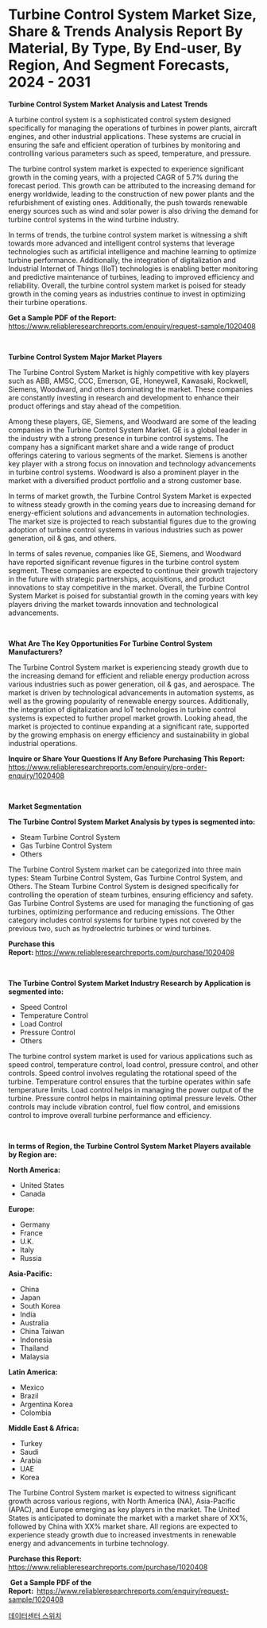 <p><h1>Turbine Control System Market Size, Share & Trends Analysis Report By Material, By Type, By End-user, By Region, And Segment Forecasts, 2024 - 2031</h1></p><p><strong>Turbine Control System Market Analysis and Latest Trends</strong></p>
<p><p>A turbine control system is a sophisticated control system designed specifically for managing the operations of turbines in power plants, aircraft engines, and other industrial applications. These systems are crucial in ensuring the safe and efficient operation of turbines by monitoring and controlling various parameters such as speed, temperature, and pressure.</p><p>The turbine control system market is expected to experience significant growth in the coming years, with a projected CAGR of 5.7% during the forecast period. This growth can be attributed to the increasing demand for energy worldwide, leading to the construction of new power plants and the refurbishment of existing ones. Additionally, the push towards renewable energy sources such as wind and solar power is also driving the demand for turbine control systems in the wind turbine industry.</p><p>In terms of trends, the turbine control system market is witnessing a shift towards more advanced and intelligent control systems that leverage technologies such as artificial intelligence and machine learning to optimize turbine performance. Additionally, the integration of digitalization and Industrial Internet of Things (IIoT) technologies is enabling better monitoring and predictive maintenance of turbines, leading to improved efficiency and reliability. Overall, the turbine control system market is poised for steady growth in the coming years as industries continue to invest in optimizing their turbine operations.</p></p>
<p><strong>Get a Sample PDF of the Report:&nbsp;</strong> <a href="https://www.reliableresearchreports.com/enquiry/request-sample/1020408">https://www.reliableresearchreports.com/enquiry/request-sample/1020408</a></p>
<p>&nbsp;</p>
<p><strong>Turbine Control System Major Market Players</strong></p>
<p><p>The Turbine Control System Market is highly competitive with key players such as ABB, AMSC, CCC, Emerson, GE, Honeywell, Kawasaki, Rockwell, Siemens, Woodward, and others dominating the market. These companies are constantly investing in research and development to enhance their product offerings and stay ahead of the competition.</p><p>Among these players, GE, Siemens, and Woodward are some of the leading companies in the Turbine Control System Market. GE is a global leader in the industry with a strong presence in turbine control systems. The company has a significant market share and a wide range of product offerings catering to various segments of the market. Siemens is another key player with a strong focus on innovation and technology advancements in turbine control systems. Woodward is also a prominent player in the market with a diversified product portfolio and a strong customer base.</p><p>In terms of market growth, the Turbine Control System Market is expected to witness steady growth in the coming years due to increasing demand for energy-efficient solutions and advancements in automation technologies. The market size is projected to reach substantial figures due to the growing adoption of turbine control systems in various industries such as power generation, oil & gas, and others.</p><p>In terms of sales revenue, companies like GE, Siemens, and Woodward have reported significant revenue figures in the turbine control system segment. These companies are expected to continue their growth trajectory in the future with strategic partnerships, acquisitions, and product innovations to stay competitive in the market. Overall, the Turbine Control System Market is poised for substantial growth in the coming years with key players driving the market towards innovation and technological advancements.</p></p>
<p>&nbsp;</p>
<p><strong>What Are The Key Opportunities For Turbine Control System Manufacturers?</strong></p>
<p><p>The Turbine Control System market is experiencing steady growth due to the increasing demand for efficient and reliable energy production across various industries such as power generation, oil & gas, and aerospace. The market is driven by technological advancements in automation systems, as well as the growing popularity of renewable energy sources. Additionally, the integration of digitalization and IoT technologies in turbine control systems is expected to further propel market growth. Looking ahead, the market is projected to continue expanding at a significant rate, supported by the growing emphasis on energy efficiency and sustainability in global industrial operations.</p></p>
<p><strong>Inquire or Share Your Questions If Any Before Purchasing This Report:</strong> <a href="https://www.reliableresearchreports.com/enquiry/pre-order-enquiry/1020408">https://www.reliableresearchreports.com/enquiry/pre-order-enquiry/1020408</a></p>
<p>&nbsp;</p>
<p><strong>Market Segmentation</strong></p>
<p><strong>The Turbine Control System Market Analysis by types is segmented into:</strong></p>
<p><ul><li>Steam Turbine Control System</li><li>Gas Turbine Control System</li><li>Others</li></ul></p>
<p><p>The Turbine Control System market can be categorized into three main types: Steam Turbine Control System, Gas Turbine Control System, and Others. The Steam Turbine Control System is designed specifically for controlling the operation of steam turbines, ensuring efficiency and safety. Gas Turbine Control Systems are used for managing the functioning of gas turbines, optimizing performance and reducing emissions. The Other category includes control systems for turbine types not covered by the previous two, such as hydroelectric turbines or wind turbines.</p></p>
<p><strong>Purchase this Report:&nbsp;</strong><a href="https://www.reliableresearchreports.com/purchase/1020408">https://www.reliableresearchreports.com/purchase/1020408</a></p>
<p>&nbsp;</p>
<p><strong>The Turbine Control System Market Industry Research by Application is segmented into:</strong></p>
<p><ul><li>Speed Control</li><li>Temperature Control</li><li>Load Control</li><li>Pressure Control</li><li>Others</li></ul></p>
<p><p>The turbine control system market is used for various applications such as speed control, temperature control, load control, pressure control, and other controls. Speed control involves regulating the rotational speed of the turbine. Temperature control ensures that the turbine operates within safe temperature limits. Load control helps in managing the power output of the turbine. Pressure control helps in maintaining optimal pressure levels. Other controls may include vibration control, fuel flow control, and emissions control to improve overall turbine performance and efficiency.</p></p>
<p>&nbsp;</p>
<p><strong>In terms of Region, the Turbine Control System Market Players available by Region are:</strong></p>
<p>
    <p> <strong> North America: </strong>
        <ul>
            <li>United States</li>
            <li>Canada</li>
        </ul>
        </p> 
    <p> <strong> Europe: </strong>
        <ul>
            <li>Germany</li>
            <li>France</li>
            <li>U.K.</li>
            <li>Italy</li>
            <li>Russia</li>
        </ul>
        </p> 
    <p> <strong> Asia-Pacific: </strong>
        <ul>
            <li>China</li>
            <li>Japan</li>
            <li>South Korea</li>
            <li>India</li>
            <li>Australia</li>
            <li>China Taiwan</li>
            <li>Indonesia</li>
            <li>Thailand</li>
            <li>Malaysia</li>
        </ul>
        </p> 
    <p> <strong> Latin America: </strong>
        <ul>
            <li>Mexico</li>
            <li>Brazil</li>
            <li>Argentina Korea</li>
            <li>Colombia</li>
        </ul>
        </p> 
    <p> <strong> Middle East & Africa: </strong>
        <ul>
            <li>Turkey</li>
            <li>Saudi</li>
            <li>Arabia</li>
            <li>UAE</li>
            <li>Korea</li>
        </ul>
    </p>
    </p>
<p><p>The Turbine Control System market is expected to witness significant growth across various regions, with North America (NA), Asia-Pacific (APAC), and Europe emerging as key players in the market. The United States is anticipated to dominate the market with a market share of XX%, followed by China with XX% market share. All regions are expected to experience steady growth due to increased investments in renewable energy and advancements in turbine technology.</p></p>
<p><strong>Purchase this Report: </strong><a href="https://www.reliableresearchreports.com/purchase/1020408">https://www.reliableresearchreports.com/purchase/1020408</a></p>
<p>&nbsp;<strong>Get a Sample PDF of the Report:&nbsp;&nbsp;</strong><a href="https://www.reliableresearchreports.com/enquiry/request-sample/1020408">https://www.reliableresearchreports.com/enquiry/request-sample/1020408</a></p>
<p><strong></strong></p>
<p><p><a href="https://github.com/royErdmtyan906778/Market-Research-Report-List-1/blob/main/878704614792.md">데이터센터 스위치</a></p></p>